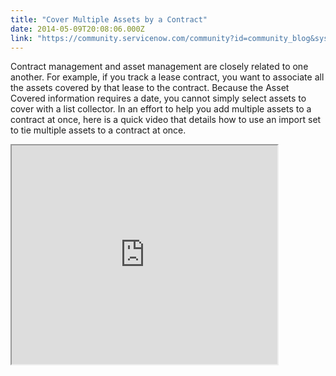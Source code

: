 ```yaml
---
title: "Cover Multiple Assets by a Contract"
date: 2014-05-09T20:08:06.000Z
link: "https://community.servicenow.com/community?id=community_blog&sys_id=77fde62ddbd0dbc01dcaf3231f96198b"
---
```

<p>Contract management and asset management are closely related to one another. For example, if you track a lease contract, you want to associate all the assets covered by that lease to the contract. Because the Asset Covered information requires a date, you cannot simply select assets to cover with a list collector. In an effort to help you add multiple assets to a contract at once, here is a quick video that details how to use an import set to tie multiple assets to a contract at once.</p><p></p><p><iframe src="https://youtube.com/embed/bjYvMoP_ERQ" width="425" height="350"/></p><p></p><p>To perform this import, the most important thing is to know what table to import to.</p><p></p><p>To add assets covered by a contract: <strong>Asset Covered [clm_m2m_contract_asset]</strong></p><p>To add users covered by a contract: <strong>Users Covered [clm_m2m_contract_user]</strong></p><p>To add assets covered by a rate card: <strong>Asset Covered [clm_m2m_rate_card_asset]</strong></p><p>To add users covered by a rate card: <strong>Rate Card Users [clm_m2m_rate_card_user]</strong></p><p></p><p>The contract and assets should exists prior to running this import.</p><p>To cover users and assets by a rate card, you need to first cover them by the contract and create the rate card.</p><p></p><p>If you use this information to quickly add assets and users to your contracts, please let me know in the comments below.</p>